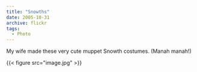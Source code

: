 ```yaml
---
title: "Snowths"
date: 2005-10-31
archive: flickr
tags: 
  - Photo
---
```


My wife made these very cute muppet Snowth costumes. (Manah manah!)

{{< figure src="image.jpg" >}}